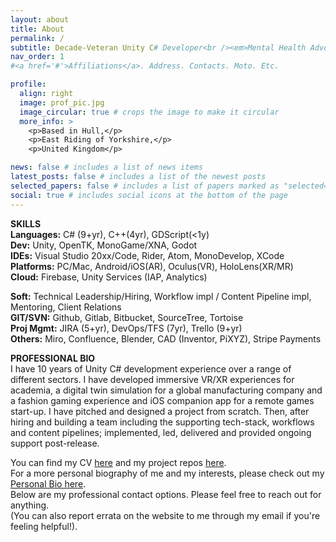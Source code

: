 ```yaml
---
layout: about
title: About
permalink: /
subtitle: Decade-Veteran Unity C# Developer<br /><em>Mental Health Advocate | Disability Rights Advocate<br />Compassionate and Human-First Technical Leader</em>
nav_order: 1
#<a href='#'>Affiliations</a>. Address. Contacts. Moto. Etc.

profile:
  align: right
  image: prof_pic.jpg
  image_circular: true # crops the image to make it circular
  more_info: >
    <p>Based in Hull,</p>
    <p>East Riding of Yorkshire,</p>
    <p>United Kingdom</p>

news: false # includes a list of news items
latest_posts: false # includes a list of the newest posts
selected_papers: false # includes a list of papers marked as "selected={true}"
social: true # includes social icons at the bottom of the page
---
```


<p>
<strong>SKILLS</strong><br />
<b>Languages:</b> C# (9+yr), C++(4yr), GDScript(<1y)<br />
<b>Dev:</b> Unity, OpenTK, MonoGame/XNA, Godot<br>
<b>IDEs:</b> Visual Studio 20xx/Code, Rider, Atom, MonoDevelop, XCode<br />
<b>Platforms:</b> PC/Mac, Android/iOS(AR), Oculus(VR), HoloLens(XR/MR)<br />
<b>Cloud:</b> Firebase, Unity Services (IAP, Analytics)<br />
</p>
<p>
<b>Soft:</b> Technical Leadership/Hiring, Workflow impl / Content Pipeline impl, Mentoring, Client Relations<br />
<b>GIT/SVN:</b> Github, Gitlab, Bitbucket, SourceTree, Tortoise<br />
<b>Proj Mgmt:</b> JIRA (5+yr), DevOps/TFS (7yr), Trello (9+yr)<br />
<b>Others:</b> Miro, Confluence, Blender, CAD (Inventor, PiXYZ), Stripe Payments
</p>
<p>
<strong>PROFESSIONAL BIO</strong>
<br />
I have 10 years of Unity C# development experience over a range of different sectors. I have developed immersive VR/XR experiences for academia, a digital twin simulation for a global manufacturing company and a fashion gaming experience and iOS companion app for a remote games start-up. I have pitched and designed a project from scratch. Then, after hiring and building a team including the supporting tech-stack, workflows and content pipelines; implemented, led, delivered and provided ongoing support post-release.
</p>
<p>
You can find my CV <a href="/cv">here</a> and my project repos <a href="/repositories">here</a>.
<br />
For a more personal biography of me and my interests, please check out my <a href='/bio'>Personal Bio here</a>.
<br />
Below are my professional contact options. Please feel free to reach out for anything.
<br />
(You can also report errata on the website to me through my email if you're feeling helpful!).
</p>
